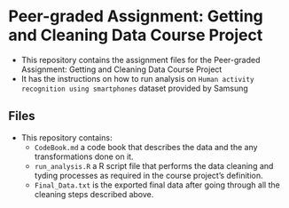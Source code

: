 # Peer-graded Assignment: Getting and Cleaning Data Course Project

- This repository contains the assignment files for the Peer-graded Assignment: Getting and Cleaning Data Course Project
- It has the instructions on how to run analysis on `Human activity recognition using smartphones` dataset provided by Samsung

## Files

- This repository contains:
  - `CodeBook.md` a code book that describes the data and the any transformations done on it.
  - `run_analysis.R` a R script file that performs the data cleaning and tyding processes as required in the course project’s definition.
  - `Final_Data.txt` is the exported final data after going through all the cleaning steps described above.

